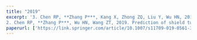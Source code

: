 ```yaml
---
title: "2019"
excerpt: '3. Chen RP, **Zhang P***, Kang X, Zhong ZQ, Liu Y, Wu HN, 2019. Prediction of maximum surface settlement caused by EPB shield tunneling with ANN methods. Soils and Foundations. 59, 284–295.<br />
2. Chen RP, **Zhang P***, Wu HN, Wang ZT, 2019. Prediction of shield tunneling-induced ground settlement using machine learning techniques. Frontiers of structural and Civil Engineering. 13(6), 1363–1378.'
paperurl: ['https://link.springer.com/article/10.1007/s11709-019-0561-3']
---
```

